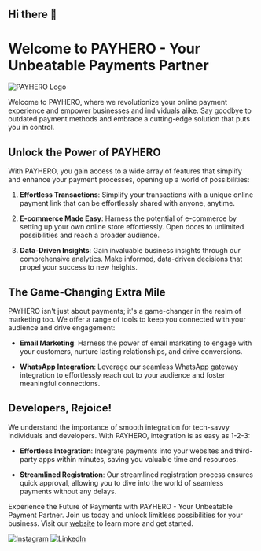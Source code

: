 ## Hi there 👋


# Welcome to PAYHERO - Your Unbeatable Payments Partner

![PAYHERO Logo](https://payherokenya.com/files/PayHero3.jpg)

Welcome to PAYHERO, where we revolutionize your online payment experience and empower businesses and individuals alike. Say goodbye to outdated payment methods and embrace a cutting-edge solution that puts you in control.

## Unlock the Power of PAYHERO

With PAYHERO, you gain access to a wide array of features that simplify and enhance your payment processes, opening up a world of possibilities:

1. **Effortless Transactions**: Simplify your transactions with a unique online payment link that can be effortlessly shared with anyone, anytime.

2. **E-commerce Made Easy**: Harness the potential of e-commerce by setting up your own online store effortlessly. Open doors to unlimited possibilities and reach a broader audience.

3. **Data-Driven Insights**: Gain invaluable business insights through our comprehensive analytics. Make informed, data-driven decisions that propel your success to new heights.

## The Game-Changing Extra Mile

PAYHERO isn't just about payments; it's a game-changer in the realm of marketing too. We offer a range of tools to keep you connected with your audience and drive engagement:

- **Email Marketing**: Harness the power of email marketing to engage with your customers, nurture lasting relationships, and drive conversions.

- **WhatsApp Integration**: Leverage our seamless WhatsApp gateway integration to effortlessly reach out to your audience and foster meaningful connections.

## Developers, Rejoice!

We understand the importance of smooth integration for tech-savvy individuals and developers. With PAYHERO, integration is as easy as 1-2-3:

- **Effortless Integration**: Integrate payments into your websites and third-party apps within minutes, saving you valuable time and resources.

- **Streamlined Registration**: Our streamlined registration process ensures quick approval, allowing you to dive into the world of seamless payments without any delays.

Experience the Future of Payments with PAYHERO - Your Unbeatable Payment Partner. Join us today and unlock limitless possibilities for your business. Visit our [website](https://www.payherokenya.com/sps) to learn more and get started.

[![Instagram](https://cdn2.iconfinder.com/data/icons/social-media-2285/48/1_Instagram_colored_svg_1-48.png)](https://www.instagram.com/payherokenya/)
[![LinkedIn](https://cdn0.iconfinder.com/data/icons/social-flat-rounded-rects/48/linkedin-48.png)](https://www.linkedin.com/company/pay-hero-kenya)
